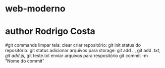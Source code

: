 # web-moderno 
# author Rodrigo Costa

#git commands
limpar tela:                                    clear
criar repositório:                              git init
status do repositório:                          git status
adicionar arquivos para storage:                git add . , git add *.txt, git add*.js, git teste.txt
enviar arquivos para respositório               git commit -m "Nome do commit"          